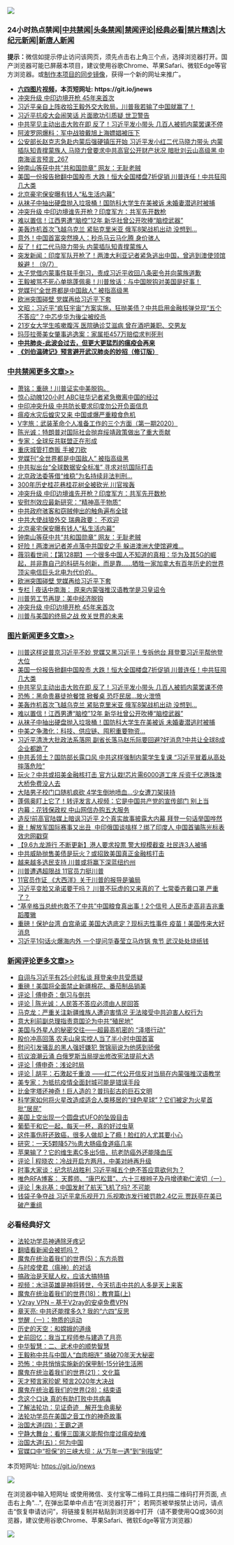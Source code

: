 ![](https://raw.githubusercontent.com/fqnews/bnews/master/64photo/fqnews-qr.jpg)

<div id="tt">
<h3>24小时热点禁闻|<a href="#%E4%B8%AD%E5%85%B1%E7%A6%81%E9%97%BB%E6%9B%B4%E5%A4%9A%E6%96%87%E7%AB%A0">中共禁闻</a>|<a href="#%E5%9B%BE%E7%89%87%E6%96%B0%E9%97%BB%E6%9B%B4%E5%A4%9A%E6%96%87%E7%AB%A0">头条禁闻</a>|<a href="#%E6%96%B0%E9%97%BB%E8%AF%84%E8%AE%BA%E6%9B%B4%E5%A4%9A%E6%96%87%E7%AB%A0">禁闻评论|<a href="#%E5%BF%85%E7%9C%8B%E7%BB%8F%E5%85%B8%E5%A5%BD%E6%96%87">经典必看|<a href="/video.md#%E7%A6%81%E7%89%87%E7%B2%BE%E9%80%89">禁片精选</a>|<a href="https://github.com/fqnews/djy/blob/master/gb/nf1351518.md#1">大纪元新闻</a>|<a href="https://github.com/fqnews/ntdtv/blob/master/gb/prog204.md#1">新唐人新闻</a></h3>
<div><b>提示：</b>微信如提示停止访问该网页，须先点击右上角三个点，选择浏览器打开。国产浏览器可能已屏蔽本项目，建议使用谷歌Chrome、苹果Safari、微软Edge等官方浏览器。或<a href="https://github.com/fqnews/bnews/blob/master/%E5%88%B6%E4%BD%9Cgit%E7%A6%81%E9%97%BB%E9%95%9C%E5%83%8F.md">制作本项目的同步镜像</a>，获得一个新的网址来推广。</div>
<ul>
<li><b><a href="http://d1.bdrive.tk/64.mp4" target="_blank">六四图片视频</a>，本页短网址: https://git.io/jnews</b></li>
<li><a href="/cbnews/20200908/1392788.md">冲突升级 中印边境开枪 45年来首次</a></li>
<li><a href="/bannedvideo/20200908/1392670.md">习近平亲自上阵收拾王毅外交大败局，川普我若输了中国就赢了！</a></li>
<li><a href="/comments/20200908/1392967.md">习近平抗疫大会闹笑话 片面歌功引质疑 世卫警告</a></li>
<li><a href="/topimagenews/20200908/1392983.md">中共罕见主动出击大败在即 反了！习近平发小带头 几百人被抓​​​​​内蒙罢课不停</a></li>
<li><a href="/cnnews/20200908/1392960.md">阿波罗网爆料：军中战狼戴旭上海嫖娼被压下</a></li>
<li><a href="/comments/20200908/1392786.md">公安部长赵克志急赴内蒙后强硬镇压开始 习近平发小红二代马晓力带头 内蒙插队知青撑蒙族人 马晓力曾要求中共高官公开财产状况 暗批刘云山高级黑 中南海谣言预言_267</a></li>
<li><a href="/cbnews/20200908/1392870.md">钟南山等获中共“共和国勋章” 网友：无耻老贼</a></li>
<li><a href="/topimagenews/20200908/1392984.md">美国一份报告掀翻中国股市 大跌！恒大全国楼盘7折促销 川普连任！中共狂囤几大类</a></li>
<li><a href="/cbnews/20200908/1392877.md">北京豪宅保安曝有钱人“私生活内幕”</a></li>
<li><a href="/topimagenews/20200908/1392732.md">从袜子中抽出硬盘抛入垃圾桶！国防科大学生在美被诉 未婚妻潜逃时被捕</a></li>
<li><a href="/cbnews/20200908/1392929.md">冲突升级 中印边境谁先开枪？印度军方：共军先开数枪</a></li>
<li><a href="/topimagenews/20200908/1392733.md">难以置信！江西男遭“脑控”12年 新华社曾公开吹捧“脑控武器”</a></li>
<li><a href="/topimagenews/20200908/1392826.md">美轰炸机首次飞越乌克兰 紧贴克里米亚 俄军8架战机出动 没想到…</a></li>
<li><a href="/baitai/20200908/1392797.md">意外！中国首富突然换人：秒杀马云马化腾 身价骇人</a></li>
<li><a href="/comments/20200908/1392724.md">反了！红二代马晓力带头 内蒙插队知青撑蒙族人</a></li>
<li><a href="/bannedvideo/20200908/1392801.md">突发新闻：印度军队开枪了！两澳大利亚记者紧急逃出中国，曾逃到澳使领馆躲避！（9/7）</a></li>
<li><a href="/bannedvideo/20200908/1392989.md">太子党借内蒙事件联手倒习，责成习近平收回八条密令并向蒙族道歉</a></li>
<li><a href="/cbnews/20200908/1392639.md">王毅被骂不死心单挑蓬佩奥！川普放话：与中国脱钩对美国是好事！</a></li>
<li><a href="/cbnews/20200908/1392950.md">党媒刊“全世界都是中国敌人” 被指高级黑</a></li>
<li><a href="/cbnews/20200908/1392834.md">欧洲突围碰壁 党媒再给习近平下套</a></li>
<li><a href="/cbnews/20200908/1392705.md">文昭：习近平“疯狂宇宙”方案实施，狂抛美债？中共启用金融核弹兑现“五个不答应”？中芯步华为後尘被绞杀</a></li>
<li><a href="/lifebaike/20200908/1392752.md">21岁女大学生咳嗽腹泻 医院确诊艾滋病 曾在酒吧兼职、交男友</a></li>
<li><a href="/baitai/20200908/1392922.md">玛莎拉蒂美女肇事逃逸案：家属拒457万赔偿求判死刑</a></li>
<li><b><a href="/comments/20200211/1275071.md" target="_blank">中共肺炎-此波会过去，但更大更猛烈的瘟疫会再来</a></b></li>
<li><b><a href="/comments/20200207/1272816.md" target="_blank">《刘伯温碑记》预言避开武汉肺炎的妙招（修订版）</a></b></li>
</ul>
</div>

<div class="catlist">
<h3><a href="/cbnews/" target="_blank">中共禁闻</a><span><a href="/cbnews/" target="_blank" rel="nofollow">更多文章>></a></span></h3>
<ul>
<li><a href="/cbnews/20200909/1393216.md" target="_blank">萧铭：重磅！川普证实中美脱钩。</a></li>
<li><a href="/cbnews/20200909/1393154.md" target="_blank">惊心动魄120小时 ABC驻华记者紧急撤离中国的经过</a></li>
<li><a href="/cbnews/20200908/1392986.md" target="_blank">中印冲突升级 中共防长要求印度勿公开负面信息</a></li>
<li><a href="/cbnews/20200908/1392985.md" target="_blank">瘟疫水灾后蝗灾又来 中国或爆严重粮食危机</a></li>
<li><a href="/cbnews/20200908/1392978.md" target="_blank">V字旅：武装革命个人准备工作的三个方面（第一期2020）</a></li>
<li><a href="/cbnews/20200908/1392974.md" target="_blank">陈光诚：特朗普对国际社会抛弃绥靖政策做出了重大贡献</a></li>
<li><a href="/cbnews/20200908/1392952.md" target="_blank">专家：全球反共联盟正在形成</a></li>
<li><a href="/cbnews/20200908/1392951.md" target="_blank">重庆城管打商贩 手被刀砍</a></li>
<li><a href="/cbnews/20200908/1392950.md" target="_blank">党媒刊“全世界都是中国敌人” 被指高级黑</a></li>
<li><a href="/cbnews/20200908/1392949.md" target="_blank">中共拟出台“全球数据安全标准” 寻求对抗国际打击</a></li>
<li><a href="/cbnews/20200908/1392945.md" target="_blank">北京政法委等借“维稳”为名持续非法判刑…</a></li>
<li><a href="/cbnews/20200908/1392938.md" target="_blank">300年历史桂花巷桂花树全被砍光 川官挨轰</a></li>
<li><a href="/cbnews/20200908/1392929.md" target="_blank">冲突升级 中印边境谁先开枪？印度军方：共军先开数枪</a></li>
<li><a href="/comments/20200908/1392881.md" target="_blank">安慰剂效应最新研究：“精神高于物质”</a></li>
<li><a href="/cbnews/20200908/1392904.md" target="_blank">中共政府骇客和窃贼伸出的触角遍布全球</a></li>
<li><a href="/cbnews/20200908/1392878.md" target="_blank">中共大使战狼外交 瑞典政要： 不欢迎</a></li>
<li><a href="/cbnews/20200908/1392877.md" target="_blank">北京豪宅保安曝有钱人“私生活内幕”</a></li>
<li><a href="/cbnews/20200908/1392870.md" target="_blank">钟南山等获中共“共和国勋章” 网友：无耻老贼</a></li>
<li><a href="/cbnews/20200908/1392840.md" target="_blank">好险！两澳洲记者差点落中共国安之手 躲进澳洲大使馆避难…</a></li>
<li><a href="/cbnews/20200908/1392839.md" target="_blank">薇羽看世间：【第128期】一个很多中国人不知道的真相：华为及其5G的崛起，并非靠自己的科研与创新，而是靠……牺牲一家加拿大有百年历史的世界顶尖电信巨头北电为代价的。</a></li>
<li><a href="/cbnews/20200908/1392834.md" target="_blank">欧洲突围碰壁 党媒再给习近平下套</a></li>
<li><a href="/cbnews/20200908/1392831.md" target="_blank">专栏 | 夜话中南海： 原来内蒙强推汉语教学是习皇诏令</a></li>
<li><a href="/cbnews/20200908/1392808.md" target="_blank">川普劳工节再提：美中经济脱钩</a></li>
<li><a href="/cbnews/20200908/1392788.md" target="_blank">冲突升级 中印边境开枪 45年来首次</a></li>
<li><a href="/comments/20200908/1392488.md" target="_blank">川普与美国的终局之战 攸关世界的未来</a></li>

</ul>
</div>
<div class="catlist">
<h3><a href="/topimagenews/" target="_blank">图片新闻</a><span><a href="/topimagenews/" target="_blank" rel="nofollow">更多文章>></a></span></h3>
<ul>
<li><a href="/topimagenews/20200908/1393069.md" target="_blank">川普这样说普京习近平不妙 党媒又黑习近平！专拆他台 拜登要习近平帮他登大位</a></li>
<li><a href="/topimagenews/20200908/1392984.md" target="_blank">美国一份报告掀翻中国股市 大跌！恒大全国楼盘7折促销 川普连任！中共狂囤几大类</a></li>
<li><a href="/topimagenews/20200908/1392983.md" target="_blank">中共罕见主动出击大败在即 反了！习近平发小带头 几百人被抓​​​​​内蒙罢课不停</a></li>
<li><a href="/topimagenews/20200908/1392851.md" target="_blank">恐怖：黑命贵暴徒抢餐馆 掀餐桌 恐吓民居…放火泄愤</a></li>
<li><a href="/topimagenews/20200908/1392826.md" target="_blank">美轰炸机首次飞越乌克兰 紧贴克里米亚 俄军8架战机出动 没想到…</a></li>
<li><a href="/topimagenews/20200908/1392733.md" target="_blank">难以置信！江西男遭“脑控”12年 新华社曾公开吹捧“脑控武器”</a></li>
<li><a href="/topimagenews/20200908/1392732.md" target="_blank">从袜子中抽出硬盘抛入垃圾桶！国防科大学生在美被诉 未婚妻潜逃时被捕</a></li>
<li><a href="/topimagenews/20200908/1392592.md" target="_blank">中美之争激化：科技、供应链、囤积重要物资…</a></li>
<li><a href="/topimagenews/20200907/1392571.md" target="_blank">习近平清洗大批政法系落网 副省长落马赵乐际要回避?好消息?中共让全球8成企业都跪了</a></li>
<li><a href="/topimagenews/20200907/1392476.md" target="_blank">中共丢领土？国防部长露口风 中共这样强制内蒙学生复课 “习近平冒着从高处摔落危险”</a></li>
<li><a href="/topimagenews/20200907/1392429.md" target="_blank">玩火？中共或招美金融核打击 官方认栽!芯片需6000道工序 斥资千亿港珠澳大桥免费没人去</a></li>
<li><a href="/topimagenews/20200907/1392356.md" target="_blank">大陆男子校门口随机疯砍 4学生倒地喷血…少女遭刀架挟持</a></li>
<li><a href="/topimagenews/20200907/1392249.md" target="_blank">蓬佩奥盯上它了！转评发言人视频：它是中国共产党的宣传部门 别上当</a></li>
<li><a href="/topimagenews/20200907/1392139.md" target="_blank">内幕：花钱保政权 中山网信办购五大服务</a></li>
<li><a href="/topimagenews/20200906/1392072.md" target="_blank">造反!前高官陆媒上暗讽习近平 2个真实故事披露大内幕 拜登一句话举国哗然</a></li>
<li><a href="/topimagenews/20200906/1391995.md" target="_blank">衰！解放军国际赛事又出丑  中印俄国谈啥样？绑了印度人 中国首骗陈光标表效忠网戳穿</a></li>
<li><a href="/topimagenews/20200906/1391905.md" target="_blank">【9.6九龙游行 不断更新】港人要求投票 警大规模截查 社民连3人被捕</a></li>
<li><a href="/topimagenews/20200906/1391878.md" target="_blank">中共威胁抛售美债是玩火？或招致美国真正金融核打击</a></li>
<li><a href="/topimagenews/20200906/1391824.md" target="_blank">越来越多选民支持 川普或将赢下深蓝纽约州</a></li>
<li><a href="/topimagenews/20200906/1391823.md" target="_blank">川普遭遇超限战 11官员力挺川普</a></li>
<li><a href="/topimagenews/20200906/1391807.md" target="_blank">11官员作证 《大西洋》关于川普的报导是骗局</a></li>
<li><a href="/topimagenews/20200905/1391560.md" target="_blank">习近平变脸又承诺要干吗？ 川普不玩虚的又来真的了 七常委齐戴口罩 严重了？</a></li>
<li><a href="/topimagenews/20200905/1391493.md" target="_blank">“基辛格当总统也救不了中共”中国粮食真出事！2个信号 人民币走高非吉兆重蹈覆辙</a></li>
<li><a href="/topimagenews/20200904/1391051.md" target="_blank">重磅！保护台湾 白宫承诺 美国大选底定？现标志性事件 疫苗！美国传来大好消息</a></li>
<li><a href="/topimagenews/20200904/1391029.md" target="_blank">习近平1句话火爆海内外 一个提问华春莹立马炸锅 鬼节 武汉处处烧纸钱</a></li>

</ul>
</div>
<div class="catlist">
<h3><a href="/comments/" target="_blank">新闻评论</a><span><a href="/comments/" target="_blank" rel="nofollow">更多文章>></a></span></h3>
<ul>
<li><a href="/comments/20200909/1393230.md" target="_blank">自诩与习近平有25小时私谈 拜登亲中共受质疑</a></li>
<li><a href="/comments/20200909/1393229.md" target="_blank">重磅！美国将全面禁止新疆棉花、番茄制品销美</a></li>
<li><a href="/comments/20200909/1393223.md" target="_blank">评论 | 傅申奇：倒习与倒共</a></li>
<li><a href="/comments/20200909/1393222.md" target="_blank">评论 | 陈光诚：人民答不答应必须由人民回答</a></li>
<li><a href="/comments/20200909/1393212.md" target="_blank">马克龙：严重关注新疆维族人遭迫害情况 无法接受中共迫害人权行为</a></li>
<li><a href="/comments/20200909/1393211.md" target="_blank">意大利前副总理指责意国沦为中共“殖民地”</a></li>
<li><a href="/comments/20200909/1393210.md" target="_blank">美国与外星人的秘密交往——超最高机密的 “泽塔行动&quot;</a></li>
<li><a href="/comments/20200909/1393204.md" target="_blank">股价冲高回落 农夫山泉实控人当了半小时中国首富</a></li>
<li><a href="/comments/20200909/1393199.md" target="_blank">慰问引发骚乱的黑人强奸嫌犯 贺锦丽说为他感到骄傲</a></li>
<li><a href="/comments/20200909/1393198.md" target="_blank">抗议浪潮云涌 白俄罗斯当局提出修改宪法提前大选</a></li>
<li><a href="/comments/20200909/1393190.md" target="_blank">评论 | 傅申奇：浅论时局</a></li>
<li><a href="/comments/20200909/1393189.md" target="_blank">评论 | 胡平：石激起千重浪 ——红二代公开信反对当局在内蒙强推汉语教学</a></li>
<li><a href="/comments/20200909/1393185.md" target="_blank">美专家：为抵抗疫情全面封城可能是错误手段</a></li>
<li><a href="/comments/20200909/1393184.md" target="_blank">比金字塔还神奇！巨人造的？普玛彭古的巨石文明</a></li>
<li><a href="/comments/20200909/1393167.md" target="_blank">科学家如何将火星改造成适合人类移居的“绿色星球”？它们被定为火星首批“居民”</a></li>
<li><a href="/comments/20200908/1393064.md" target="_blank">美国上空出现一个圆盘式UFO的坠毁目击</a></li>
<li><a href="/comments/20200908/1393063.md" target="_blank">葡萄干和它一起，每天一杯，真的好过虫草</a></li>
<li><a href="/comments/20200908/1393062.md" target="_blank">这件事伤肝还致癌，很多人做却上了瘾！脸红的人尤其要小心</a></li>
<li><a href="/comments/20200908/1393061.md" target="_blank">研究：一天5颗降57％患大肠癌食道癌几率</a></li>
<li><a href="/comments/20200908/1393060.md" target="_blank">苹果输了？它的维生素C多出5倍，抗老防癌外还能降血压</a></li>
<li><a href="/comments/20200908/1393055.md" target="_blank">评论 | 程晓农：冷战开启方两月，中美对峙再升级</a></li>
<li><a href="/comments/20200908/1393029.md" target="_blank">时事大家谈：纪念抗战胜利 习近平喊五个绝不答应意欲何为？</a></li>
<li><a href="/comments/20200908/1393025.md" target="_blank">唯色RFA博客： 天葬师、“康巴松茸”、六十三根辫子及丹增德勒仁波切（一）</a></li>
<li><a href="/comments/20200908/1393024.md" target="_blank">评论 | 朱兆基：中国发射了航天飞机了吗? 不可能</a></li>
<li><a href="/comments/20200908/1393018.md" target="_blank">钱袋子争夺战 习近平拿乐视开刀 乐视欺诈发行被罚款2.4亿元 贾跃亭在美已破产重组</a></li>

</ul>
</div>

<div class="catlist">
<h3>必看经典好文</h3>
<ul>
<li><a href="/health/20170626/780263.md" target="_blank">法轮功学员神通除牙疼记</a></li>
<li><a href="/fanqiang/20200616/1345793.md" target="_blank">翻墙看新闻会被抓吗？</a></li>
<li><a href="/topimagenews/20180524/946967.md" target="_blank">魔鬼在统治着我们的世界(5)：东方杀戮</a></li>
<li><a href="/comments/20200327/1301424.md" target="_blank">与时疫使君（瘟神）的对话</a></li>
<li><a href="/comments/20200814/1379994.md" target="_blank">搞政治是天赋人权，应该大搞特搞</a></li>
<li><a href="/comments/20200623/1273653.md" target="_blank">视频：水浒英雄是神将转世，今天抗击中共的人多是天上来客</a></li>
<li><a href="/topimagenews/20180701/965109.md" target="_blank">魔鬼在统治着我们的世界(18)：教育篇(上)</a></li>
<li><a href="/comments/20200112/1257608.md" target="_blank">V2ray VPN &#8211; 基于V2ray的安卓免费VPN</a></li>
<li><a href="/comments/20200607/1341003.md" target="_blank">章天亮: 中共还能撑多久? 我的“六四”反思</a></li>
<li><a href="/comments/20200810/1377609.md" target="_blank">觉醒（一）：物质的运动</a></li>
<li><a href="/cbnews/20190219/1083302.md" target="_blank">历史的天空：和嫦娥的道缘</a></li>
<li><a href="/aomi/history/20141104/323033.md" target="_blank">史前回忆：我当工程师参与建造了月亮</a></li>
<li><a href="/comments/20200605/783249.md" target="_blank">中华智慧：二、武术中的顺势智慧</a></li>
<li><a href="/cbnews/20200730/1371580.md" target="_blank">王毅称中共与中国人“血肉相连” 捅破70年天大秘密</a></li>
<li><a href="/baitai/20200711/1359005.md" target="_blank">恐怖：中共悄悄实施新的保甲制-15分钟生活圈</a></li>
<li><a href="/comments/20180802/980476.md" target="_blank">魔鬼在统治着我们的世界(21)：文化篇</a></li>
<li><a href="/topimagenews/20200513/1327828.md" target="_blank">天才预言家珍妮 预言2020年大决战</a></li>
<li><a href="/comments/20181228/1054609.md" target="_blank">魔鬼在统治着我们的世界(28)：结束语</a></li>
<li><a href="/comments/20200707/1357090.md" target="_blank">念这个口诀 真的有助打败中共病毒</a></li>
<li><a href="/comments/20200307/1289968.md" target="_blank">了解法轮功：见证奇迹　解开生命奥秘</a></li>
<li><a href="/comments/20200511/1326751.md" target="_blank">法轮功学员在美国之音工作的神奇故事</a></li>
<li><a href="/cbnews/20180310/912637.md" target="_blank">治国大道(四)：王霸之道</a></li>
<li><a href="/comments/20200527/1273654.md" target="_blank">宁静大舞台：看懂三国演义能帮你度过瘟疫劫难</a></li>
<li><a href="/cbnews/20180311/913065.md" target="_blank">治国大道(五)：何为中国</a></li>
<li><a href="/cbnews/20200624/1349641.md" target="_blank">官媒口中“担保”的三峡大坝：从“万年一遇”到“别指望”</a></li>

</ul>
</div>

本页短网址: https://git.io/jnews

![](https://raw.githubusercontent.com/fqnews/bnews/master/64photo/fqnews-qr.jpg)

在浏览器中输入短网址 或使用微信、支付宝等二维码工具扫描二维码打开页面, 点击右上角"...", 在弹出菜单中点击“在浏览器打开”； 若网页被举报禁止访问，请点击“恢复申请访问”，将链接复制并粘贴到浏览器中打开（请不要使用QQ或360浏览器，建议使用谷歌Chrome、苹果Safari、微软Edge等官方浏览器）

![](https://raw.githubusercontent.com/fqnews/bnews/master/64photo/wx.jpg)